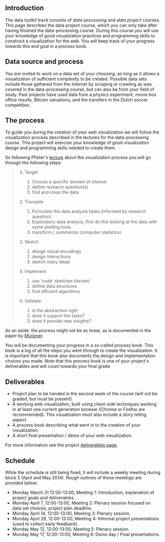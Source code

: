 ## Introduction

The data toolkit track consists of *data-processing* and *data project*
courses. This page describes the data project course, which you can only take
after having finished the data-processing course. During this course you will
use your knowledge of good visualization practices and programming skills to
construct a visualization for the web. You will keep track of your progress 
towards this end goal in a process book. 


## Data source and process

You are invited to work on a data set of your choosing, as long as it allows
a visualization of sufficient complexity to be created. Possible data sets
include those gathered from the Internet by scraping or crawling as was 
covered in the data-processing course, but can also be from your field of 
study. Past projects have used data from a physics experiment, movie 
box office results, Bitcoin valuations, and the transfers in the Dutch
soccer competition.


## The process

To guide you during the creation of your web visualization we will follow
the visualization process described in the lectures for the data-processing
course. This project will exercise your knowledge of good visualization
design and programming skills needed to create them.

So following Pfister's [lecture][1] about the visualization process you will
go through the following steps:

>    1. Target
>       1. Choose a specific domain of interest
>       2. define research question(s)
>       3. find and clean the data
>
>    2. Translate
>       1. Formulate the data analysis tasks (informed by research question)
>       2. Exploratory data analysis, first do this looking at the data with
>          some plotting tools
>       3. transform / summarize (computer statistics)
>
>    3. Sketch
>       1. design visual encodings
>       2. design interactions
>       3. sketch many ideas
>
>    4. Implement
>       1. use 'code' sketches (iterate)
>       2. define data structures
>       3. find efficient algorithms
>
>    5. Validate
>       1. is the abstraction right
>       2. does it support the tasks?
>       3. does it provide new insights?

As an aside: the process might not be as linear, as is documented in the
paper by [Munzner][2].

You will be documenting your progress in a so-called process book. This book
is a log of all the steps you went through to create the visualization. It is
important that this book also documents the design and implementation choices
you made. Note that this process book is one of your project's deliverables
and will count towards your final grade.


## Deliverables

- Project plan to be handed in the second week of the course (will not be
  graded, but must be present).
- A working web visualization, built using client-side techniques working in
  at least one current generation browser (Chrome or Firefox are recommended).
  This visualization must also include a story telling aspect.
- A process book describing what went in to the creation of your visualization.
- A short final presentation / demo of your web visualization.

For more information see the project [deliverables page][3].


## Schedule

While the schedule is still being fixed, it will include a weekly meeting
during block 5 (April and May 2014). Rough outlines of these meetings are
provided below:

- Monday March 31 12:00-13:00, Meeting 1: Introduction, explanation of project goals and deliverables.
- Monday April 7, 12:00-13:00, Meeting 2: Plenary session focused on data set choices, project plan
  deadline.
- Monday April 14, 12:00-13:00, Meeting 3: Plenary session,
- Monday April 28, 12:00-13:00, Meeting 4: Informal project presentations (used to collect early feedback).
- Monday May 12, 12:00-13:00,  Meeting 5: Plenary session.
- Monday May 17, 12:00-13:00, Meeting 6: Demo day / Final presentations.


[1]: http://data3.mprog.nl/lectures/week-2
[2]: http://data3.mprog.nl/course/15%20Readings/10%20Reading%201/Munzner_Nested_Process_Model_for_Visualization_Design.pdf
[3]: http://data3.mprog.nl/project/deliverables
